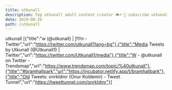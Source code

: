 ```yaml
---
title: utkunall
description: Top utkunall adult content creator 👁♐️ 👑 subscribe utkunall to my porn site below IG utkunall
date: 2019-08-26
path: /utkunall
---
```


utkunall
[{"title":"w (@utkunall) | টুইটার - Twitter","url":"https://twitter.com/utkunall?lang=bg"},{"title":"Media Tweets by Utkunall (@Utkunall1) | Twitter","url":"https://twitter.com/Utkunall1/media"},{"title":"W - @utkunall on Twitter - Trendsmap","url":"https://www.trendsmap.com/topic/%40utkunall"},{"title":"#bramhallpark","url":"https://incubator.netlify.app/t/bramhallpark"},{"title":"Old Tweets: onrkldmr (Onur Koldemir) - Tweet Tunnel","url":"https://tweettunnel.com/onrkldmr"}]

